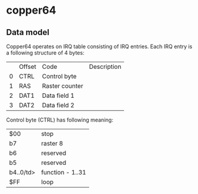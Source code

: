 # copper64

## Data model
Copper64 operates on IRQ table consisting of IRQ entries. Each IRQ entry is
a following structure of 4 bytes:

<table>
	<th>
		<td>Offset</td><td>Code</td><td>Description</td>
	</th>
	<tr>
		<td>0</td><td>CTRL</td><td>Control byte</td>
	</tr>
	<tr>
		<td>1</td><td>RAS</td><td>Raster counter</td>
	</tr>
	<tr>
		<td>2</td><td>DAT1</td><td>Data field 1</td>
	</tr>
	<tr>
		<td>3</td><td>DAT2</td><td>Data field 2</td>
	</tr>
</table>

Control byte (CTRL) has following meaning:

<table>
	<tr><td>$00</td><td>stop</td></tr>
	<tr><td>b7</td><td>raster 8</td></tr>
	<tr><td>b6</td><td>reserved</td></tr>
	<tr><td>b5</td><td>reserved</td></tr>
	<tr><td>b4..0/td><td>function - 1..31</td></tr>
	<tr><td>$FF</td><td>loop</td></tr>
</table>
	

